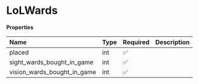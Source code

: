 # LoLWards

**Properties**

| Name                        | Type | Required | Description |
| :-------------------------- | :--- | :------- | :---------- |
| placed                      | int  | ✅       |             |
| sight_wards_bought_in_game  | int  | ✅       |             |
| vision_wards_bought_in_game | int  | ✅       |             |
